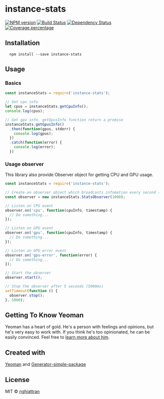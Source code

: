 # instance-stats

[![NPM version][npm-image]][npm-url] [![Build Status][travis-image]][travis-url] [![Dependency Status][daviddm-image]][daviddm-url] [![Coverage percentage][coveralls-image]][coveralls-url]

## Installation

```
  npm install --save instance-stats
```

## Usage

### Basics

```js
const instanceStats = require('instance-stats');

// Get cpu info
let cpus = instanceStats.getCpuInfo();
console.log(cpus);

// Get gpu info. getGpusInfo function return a promise
instanceStats.getGpusInfo()
  .then(function(gpus, stderr) {
    console.log(gpus);
  })
  .catch(function(error) {
    console.log(error);
  })
```

### Usage observer

This library also provide Observer object for getting CPU and GPU usage.

```js
const instanceStats = require('instance-stats');

// Create an observer object which broadcasts infomation every second (1000ms)
const observer = new instanceStats.StatsObserver(1000);

// Listen on CPU event
observer.on('cpu', function(cpuInfo, timestamp) {
  // Do something...
});

// Listen on GPU event
observer.on('gpu', function(cpuInfo, timestamp) {
  // Do something...
});

// Listen on GPU error event
observer.on('gpu-error', function(error) {
  // Do something...
});

// Start the observer
observer.start();

// Stop the observer after 5 seconds (5000ms)
setTimeout(function () {
  observer.stop();
}, 5000);
```

## Getting To Know Yeoman

Yeoman has a heart of gold. He&#39;s a person with feelings and opinions, but he&#39;s very easy to work with. If you think he&#39;s too opinionated, he can be easily convinced. Feel free to [learn more about him](http://yeoman.io/).

## Created with
[Yeoman](https://npmjs.org/package/yo) and [Generator-simple-package](https://npmjs.org/package/generator-simple-package)

## License
MIT © [nghiattran]()

[npm-image]: https://badge.fury.io/js/instance-stats.svg
[npm-url]: https://npmjs.org/package/instance-stats
[travis-image]: https://travis-ci.org/nghiattran/instance-stats.svg?branch=master
[travis-url]: https://travis-ci.org/nghiattran/instance-stats
[daviddm-image]: https://david-dm.org/nghiattran/instance-stats.svg?theme=shields.io
[daviddm-url]: https://david-dm.org/nghiattran/instance-stats
[coveralls-image]: https://coveralls.io/repos/nghiattran/instance-stats/badge.svg
[coveralls-url]: https://coveralls.io/github/nghiattran/instance-stats
